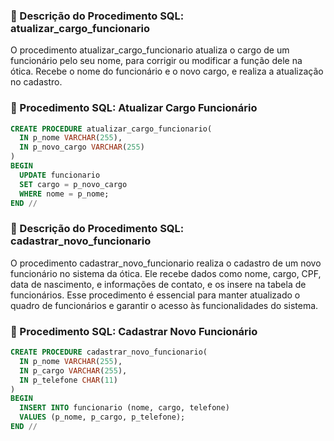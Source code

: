 ### 📄 Descrição do Procedimento SQL: atualizar_cargo_funcionario

O procedimento atualizar_cargo_funcionario atualiza o cargo de um funcionário pelo seu nome, para corrigir ou modificar a função dele na ótica.
Recebe o nome do funcionário e o novo cargo, e realiza a atualização no cadastro.

### 📌 Procedimento SQL: Atualizar Cargo Funcionário

```sql
CREATE PROCEDURE atualizar_cargo_funcionario(
  IN p_nome VARCHAR(255),
  IN p_novo_cargo VARCHAR(255)
)
BEGIN
  UPDATE funcionario
  SET cargo = p_novo_cargo
  WHERE nome = p_nome;
END //

```

### 📄 Descrição do Procedimento SQL: cadastrar_novo_funcionario

O procedimento cadastrar_novo_funcionario realiza o cadastro de um novo funcionário no sistema da ótica. Ele recebe dados como nome, cargo, CPF, data de nascimento, e informações de contato, e os insere na tabela de funcionários.
Esse procedimento é essencial para manter atualizado o quadro de funcionários e garantir o acesso às funcionalidades do sistema.

### 📌 Procedimento SQL: Cadastrar Novo Funcionário

```sql
CREATE PROCEDURE cadastrar_novo_funcionario(
  IN p_nome VARCHAR(255),
  IN p_cargo VARCHAR(255),
  IN p_telefone CHAR(11)
)
BEGIN
  INSERT INTO funcionario (nome, cargo, telefone)
  VALUES (p_nome, p_cargo, p_telefone);
END //

```